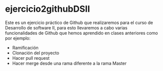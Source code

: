 # ejercicio2githubDSII

Este es un ejercicio práctico de Github que realizaremos para el curso de Desarrollo de software II, para esto llevaremos a cabo varias funcionalidades de Github que hemos aprendido en clases anteriores como por ejemplo:

+ Ramificación
+ Clonación del proyecto
+ Hacer pull request
+ Hacer merge desde una rama diferente a la rama Master
